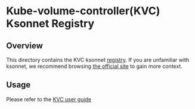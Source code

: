 # Kube-volume-controller(KVC) Ksonnet Registry

## Overview

This directory contains the KVC ksonnet [registry][2]. If you are unfamiliar with ksonnet, we recommend browsing [the official site][1] to gain more context.


## Usage

Please refer to the [KVC user guide](https://github.com/kubeflow/experimental-kvc/blob/master/docs/user.md)

[1]: https://ksonnet.io
[2]: https://ksonnet.io/docs/concepts#registry
[3]: https://ksonnet.io/#get-started
[4]: https://github.com/ksonnet/parts/blob/master/doc-gen/main.go
